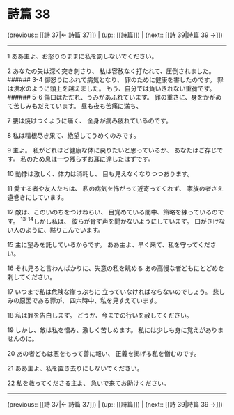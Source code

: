 # 詩篇 38

(previous:: [[詩 37|← 詩篇 37]]) | (up:: [[詩篇]]) | (next:: [[詩 39|詩篇 39 →]])

***


1 ああ主よ、お怒りのままに私を罰しないでください。 

2 あなたの矢は深く突き刺さり、 私は容赦なく打たれて、圧倒されました。 ###### 3-4 御怒りにふれて病気となり、 罪のために健康を害したのです。 罪は洪水のように頭上を越えました。 もう、自分では負いきれない重荷です。 ###### 5-6 傷口はただれ、うみがあふれています。 罪の重さに、身をかがめて苦しみもだえています。 昼も夜も苦痛に満ち、 

7 腰は焼けつくように痛く、 全身が病み疲れているのです。 

8 私は精根尽き果て、絶望してうめくのみです。 

9 主よ。 私がどれほど健康な体に戻りたいと思っているか、 あなたはご存じです。 私のため息は一つ残らずお耳に達したはずです。 

10 動悸は激しく、体力は消耗し、 目も見えなくなりつつあります。 

11 愛する者や友人たちは、 私の病気を怖がって近寄ってくれず、 家族の者さえ遠巻きにしています。 

12 敵は、このいのちをつけねらい、 目覚めている間中、策略を練っているのです。 <sup class="versenum">13-14</sup>しかし私は、 彼らが脅す声を聞かないようにしています。 口がきけない人のように、黙りこんでいます。 

15 主に望みを託しているからです。 ああ主よ、早く来て、私を守ってください。 

16 それ見ろと言わんばかりに、失意の私を眺める あの高慢な者どもにとどめを刺してください。 

17 いつまで私は危険な崖っぷちに 立っていなければならないのでしょう。 悲しみの原因である罪が、 四六時中、私を見すえています。 

18 私は罪を告白します。 どうか、今までの行いを赦してください。 

19 しかし、敵は私を憎み、激しく苦しめます。 私には少しも身に覚えがありませんのに。 

20 あの者どもは悪をもって善に報い、 正義を掲げる私を憎むのです。 

21 ああ主よ、私を置き去りにしないでください。 

22 私を救ってくださる主よ、 急いで来てお助けください。

***

(previous:: [[詩 37|← 詩篇 37]]) | (up:: [[詩篇]]) | (next:: [[詩 39|詩篇 39 →]])
